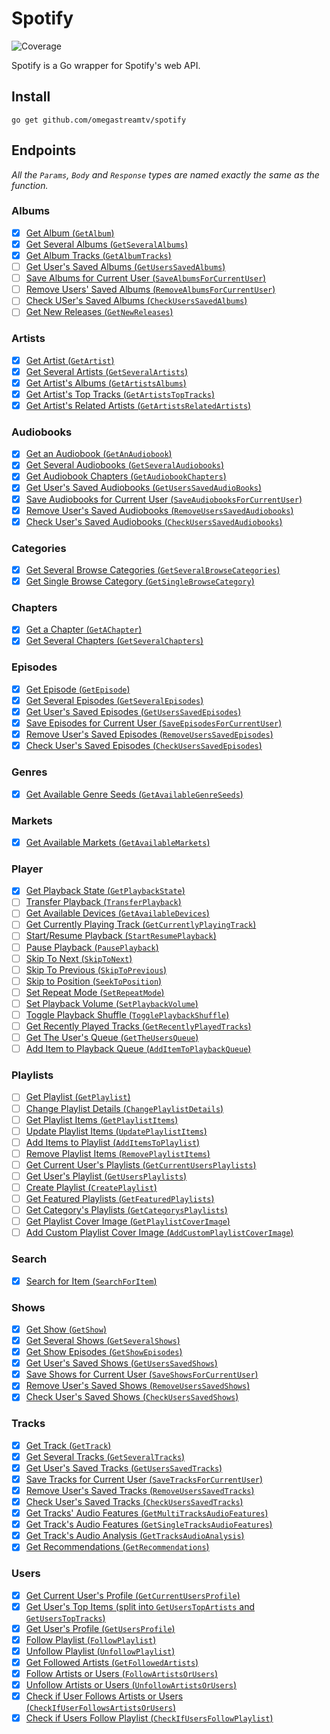 # Spotify

![Coverage](https://img.shields.io/badge/Coverage-81.5%25-brightgreen)

Spotify is a Go wrapper for Spotify's web API.

## Install

```cli
go get github.com/omegastreamtv/spotify
```

## Endpoints
*All the `Params`, `Body` and `Response` types are named exactly the same as the function.*

### Albums

- [x] [Get Album (`GetAlbum`)](https://developer.spotify.com/documentation/web-api/reference/get-an-album)
- [x] [Get Several Albums (`GetSeveralAlbums`)](https://developer.spotify.com/documentation/web-api/reference/get-multiple-albums)
- [x] [Get Album Tracks (`GetAlbumTracks`)](https://developer.spotify.com/documentation/web-api/reference/get-an-albums-tracks)
- [ ] [Get User's Saved Albums (`GetUsersSavedAlbums`)](https://developer.spotify.com/documentation/web-api/reference/get-users-saved-albums)
- [ ] [Save Albums for Current User (`SaveAlbumsForCurrentUser`)](https://developer.spotify.com/documentation/web-api/reference/save-albums-user)
- [ ] [Remove Users' Saved Albums (`RemoveAlbumsForCurrentUser`)](https://developer.spotify.com/documentation/web-api/reference/remove-albums-user)
- [ ] [Check USer's Saved Albums (`CheckUsersSavedAlbums`)](https://developer.spotify.com/documentation/web-api/reference/check-users-saved-albums)
- [ ] [Get New Releases (`GetNewReleases`)](https://developer.spotify.com/documentation/web-api/reference/get-new-releases)

### Artists

- [x] [Get Artist (`GetArtist`)](https://developer.spotify.com/documentation/web-api/reference/get-an-artist)
- [x] [Get Several Artists (`GetSeveralArtists`)](https://developer.spotify.com/documentation/web-api/reference/get-multiple-artists)
- [x] [Get Artist's Albums (`GetArtistsAlbums`)](https://developer.spotify.com/documentation/web-api/reference/get-an-artists-albums)
- [x] [Get Artist's Top Tracks (`GetArtistsTopTracks`)](https://developer.spotify.com/documentation/web-api/reference/get-an-artists-top-tracks)
- [x] [Get Artist's Related Artists (`GetArtistsRelatedArtists`)](https://developer.spotify.com/documentation/web-api/reference/get-an-artists-related-artists)

### Audiobooks

- [x] [Get an Audiobook (`GetAnAudiobook`)](https://developer.spotify.com/documentation/web-api/reference/get-an-audiobook)
- [x] [Get Several Audiobooks (`GetSeveralAudiobooks`)](https://developer.spotify.com/documentation/web-api/reference/get-multiple-audiobooks)
- [x] [Get Audiobook Chapters (`GetAudiobookChapters`)](https://developer.spotify.com/documentation/web-api/reference/get-audiobook-chapters)
- [x] [Get User's Saved Audiobooks (`GetUsersSavedAudioBooks`)](https://developer.spotify.com/documentation/web-api/reference/get-users-saved-audiobooks)
- [x] [Save Audiobooks for Current User (`SaveAudiobooksForCurrentUser`)](https://developer.spotify.com/documentation/web-api/reference/save-audiobooks-user)
- [x] [Remove User's Saved Audiobooks (`RemoveUsersSavedAudiobooks`)](https://developer.spotify.com/documentation/web-api/reference/remove-audiobooks-user)
- [x] [Check User's Saved Audiobooks (`CheckUsersSavedAudiobooks`)](https://developer.spotify.com/documentation/web-api/reference/check-users-saved-audiobooks)

### Categories

- [x] [Get Several Browse Categories (`GetSeveralBrowseCategories`)](https://developer.spotify.com/documentation/web-api/reference/get-categories)
- [x] [Get Single Browse Category (`GetSingleBrowseCategory`)](https://developer.spotify.com/documentation/web-api/reference/get-a-category)

### Chapters

- [x] [Get a Chapter (`GetAChapter`)](https://developer.spotify.com/documentation/web-api/reference/get-a-chapter)
- [x] [Get Several Chapters (`GetSeveralChapters`)](https://developer.spotify.com/documentation/web-api/reference/get-several-chapters)

### Episodes

- [x] [Get Episode (`GetEpisode`)](https://developer.spotify.com/documentation/web-api/reference/get-an-episode)
- [x] [Get Several Episodes (`GetSeveralEpisodes`)]([url](https://developer.spotify.com/documentation/web-api/reference/get-multiple-episodes))
- [x] [Get User's Saved Episodes (`GetUsersSavedEpisodes`)](https://developer.spotify.com/documentation/web-api/reference/get-users-saved-episodes)
- [x] [Save Episodes for Current User (`SaveEpisodesForCurrentUser`)](https://developer.spotify.com/documentation/web-api/reference/save-episodes-user)
- [x] [Remove User's Saved Episodes (`RemoveUsersSavedEpisodes`)](https://developer.spotify.com/documentation/web-api/reference/remove-episodes-user)
- [x] [Check User's Saved Episodes (`CheckUsersSavedEpisodes`)](https://developer.spotify.com/documentation/web-api/reference/check-users-saved-episodes)

### Genres

- [x] [Get Available Genre Seeds (`GetAvailableGenreSeeds`)](https://developer.spotify.com/documentation/web-api/reference/get-recommendation-genres)

### Markets

- [x] [Get Available Markets (`GetAvailableMarkets`)](https://developer.spotify.com/documentation/web-api/reference/get-available-markets)

### Player

- [x] [Get Playback State (`GetPlaybackState`)](https://developer.spotify.com/documentation/web-api/reference/get-information-about-the-users-current-playback)
- [ ] [Transfer Playback (`TransferPlayback`)](https://developer.spotify.com/documentation/web-api/reference/transfer-a-users-playback)
- [ ] [Get Available Devices (`GetAvailableDevices`)](https://developer.spotify.com/documentation/web-api/reference/get-a-users-available-devices)
- [ ] [Get Currently Playing Track (`GetCurrentlyPlayingTrack`)](https://developer.spotify.com/documentation/web-api/reference/get-the-users-currently-playing-track)
- [ ] [Start/Resume Playback (`StartResumePlayback`)](https://developer.spotify.com/documentation/web-api/reference/start-a-users-playback)
- [ ] [Pause Playback (`PausePlayback`)](https://developer.spotify.com/documentation/web-api/reference/pause-a-users-playback)
- [ ] [Skip To Next (`SkipToNext`)](https://developer.spotify.com/documentation/web-api/reference/skip-users-playback-to-next-track)
- [ ] [Skip To Previous (`SkipToPrevious`)](https://developer.spotify.com/documentation/web-api/reference/skip-users-playback-to-previous-track)
- [ ] [Skip to Position (`SeekToPosition`)](https://developer.spotify.com/documentation/web-api/reference/seek-to-position-in-currently-playing-track)
- [ ] [Set Repeat Mode (`SetRepeatMode`)](https://developer.spotify.com/documentation/web-api/reference/set-repeat-mode-on-users-playback)
- [ ] [Set Playback Volume (`SetPlaybackVolume`)](https://developer.spotify.com/documentation/web-api/reference/set-volume-for-users-playback)
- [ ] [Toggle Playback Shuffle (`TogglePlaybackShuffle`)](https://developer.spotify.com/documentation/web-api/reference/toggle-shuffle-for-users-playback)
- [ ] [Get Recently Played Tracks (`GetRecentlyPlayedTracks`)](https://developer.spotify.com/documentation/web-api/reference/get-recently-played)
- [ ] [Get The User's Queue (`GetTheUsersQueue`)](https://developer.spotify.com/documentation/web-api/reference/get-queue)
- [ ] [Add Item to Playback Queue (`AddItemToPlaybackQueue`)](https://developer.spotify.com/documentation/web-api/reference/add-to-queue)

### Playlists

- [ ] [Get Playlist (`GetPlaylist`)](https://developer.spotify.com/documentation/web-api/reference/get-playlist)
- [ ] [Change Playlist Details (`ChangePlaylistDetails`)](https://developer.spotify.com/documentation/web-api/reference/change-playlist-details)
- [ ] [Get Playlist Items (`GetPlaylistItems`)](https://developer.spotify.com/documentation/web-api/reference/get-playlists-tracks)
- [ ] [Update Playlist Items (`UpdatePlaylistItems`)](https://developer.spotify.com/documentation/web-api/reference/reorder-or-replace-playlists-tracks)
- [ ] [Add Items to Playlist (`AddItemsToPlaylist`)](https://developer.spotify.com/documentation/web-api/reference/add-tracks-to-playlist)
- [ ] [Remove Playlist Items (`RemovePlaylistItems`)](https://developer.spotify.com/documentation/web-api/reference/remove-tracks-playlist)
- [ ] [Get Current User's Playlists (`GetCurrentUsersPlaylists`)](https://developer.spotify.com/documentation/web-api/reference/get-a-list-of-current-users-playlists)
- [ ] [Get User's Playlist (`GetUsersPlaylists`)](https://developer.spotify.com/documentation/web-api/reference/get-list-users-playlists)
- [ ] [Create Playlist (`CreatePlaylist`)](https://developer.spotify.com/documentation/web-api/reference/create-playlist)
- [ ] [Get Featured Playlists (`GetFeaturedPlaylists`)](https://developer.spotify.com/documentation/web-api/reference/get-featured-playlists)
- [ ] [Get Category's Playlists (`GetCategorysPlaylists`)](https://developer.spotify.com/documentation/web-api/reference/get-a-categories-playlists)
- [ ] [Get Playlist Cover Image (`GetPlaylistCoverImage`)](https://developer.spotify.com/documentation/web-api/reference/get-playlist-cover)
- [ ] [Add Custom Playlist Cover Image (`AddCustomPlaylistCoverImage`)](https://developer.spotify.com/documentation/web-api/reference/upload-custom-playlist-cover)

### Search

- [x] [Search for Item (`SearchForItem`)](https://developer.spotify.com/documentation/web-api/reference/search)

### Shows

- [x] [Get Show (`GetShow`)](https://developer.spotify.com/documentation/web-api/reference/get-a-show)
- [x] [Get Several Shows (`GetSeveralShows`)](https://developer.spotify.com/documentation/web-api/reference/get-multiple-shows)
- [x] [Get Show Episodes (`GetShowEpisodes`)](https://developer.spotify.com/documentation/web-api/reference/get-a-shows-episodes)
- [x] [Get User's Saved Shows (`GetUsersSavedShows`)](https://developer.spotify.com/documentation/web-api/reference/get-users-saved-shows)
- [x] [Save Shows for Current User (`SaveShowsForCurrentUser`)](https://developer.spotify.com/documentation/web-api/reference/save-shows-user)
- [x] [Remove User's Saved Shows (`RemoveUsersSavedShows`)](https://developer.spotify.com/documentation/web-api/reference/remove-shows-user)
- [x] [Check User's Saved Shows (`CheckUsersSavedShows`)](https://developer.spotify.com/documentation/web-api/reference/check-users-saved-shows)

### Tracks

- [x] [Get Track (`GetTrack`)](https://developer.spotify.com/documentation/web-api/reference/get-track)
- [x] [Get Several Tracks (`GetSeveralTracks`)](https://developer.spotify.com/documentation/web-api/reference/get-several-tracks)
- [x] [Get User's Saved Tracks (`GetUsersSavedTracks`)](https://developer.spotify.com/documentation/web-api/reference/get-users-saved-tracks)
- [x] [Save Tracks for Current User (`SaveTracksForCurrentUser`)](https://developer.spotify.com/documentation/web-api/reference/save-tracks-user)
- [x] [Remove User's Saved Tracks (`RemoveUsersSavedTracks`)](https://developer.spotify.com/documentation/web-api/reference/remove-tracks-user)
- [x] [Check User's Saved Tracks (`CheckUsersSavedTracks`)](https://developer.spotify.com/documentation/web-api/reference/check-users-saved-tracks)
- [x] [Get Tracks' Audio Features (`GetMultiTracksAudioFeatures`)](https://developer.spotify.com/documentation/web-api/reference/get-several-audio-features)
- [x] [Get Track's Audio Features (`GetSingleTracksAudioFeatures`)](https://developer.spotify.com/documentation/web-api/reference/get-audio-features)
- [x] [Get Track's Audio Analysis (`GetTracksAudioAnalysis`)](https://developer.spotify.com/documentation/web-api/reference/get-audio-analysis)
- [x] [Get Recommendations (`GetRecommendations`)](https://developer.spotify.com/documentation/web-api/reference/get-recommendations)

### Users

- [x] [Get Current User's Profile (`GetCurrentUsersProfile`)](https://developer.spotify.com/documentation/web-api/reference/get-current-users-profile)
- [x] [Get User's Top Items (split into `GetUsersTopArtists` and `GetUsersTopTracks`)](https://developer.spotify.com/documentation/web-api/reference/get-users-top-artists-and-tracks)
- [x] [Get User's Profile (`GetUsersProfile`)](https://developer.spotify.com/documentation/web-api/reference/get-users-profile)
- [x] [Follow Playlist (`FollowPlaylist`)](https://developer.spotify.com/documentation/web-api/reference/follow-playlist)
- [x] [Unfollow Playlist (`UnfollowPlaylist`)](https://developer.spotify.com/documentation/web-api/reference/unfollow-playlist)
- [x] [Get Followed Artists (`GetFollowedArtists`)](https://developer.spotify.com/documentation/web-api/reference/get-followed)
- [x] [Follow Artists or Users (`FollowArtistsOrUsers`)](https://developer.spotify.com/documentation/web-api/reference/follow-artists-users)
- [x] [Unfollow Artists or Users (`UnfollowArtistsOrUsers`)](https://developer.spotify.com/documentation/web-api/reference/unfollow-artists-users)
- [x] [Check if User Follows Artists or Users (`CheckIfUserFollowsArtistsOrUsers`)](https://developer.spotify.com/documentation/web-api/reference/check-current-user-follows)
- [x] [Check if Users Follow Playlist (`CheckIfUsersFollowPlaylist`)](https://developer.spotify.com/documentation/web-api/reference/check-if-user-follows-playlist)
